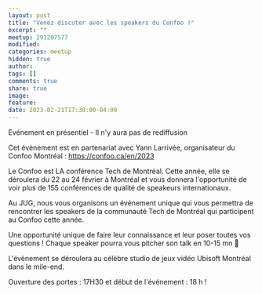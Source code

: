 ```yaml
---
layout: post
title: "Venez discuter avec les speakers du Confoo !"
excerpt: ""
meetup: 291207577
modified:
categories: meetup
hidden: true
author: 
tags: []
comments: true
share: true
image:
feature:
date: 2023-02-21T17:30:00-04:00
---
```


Evénement en présentiel - Il n'y aura pas de rediffusion

Cet évènement est en partenariat avec Yann Larrivée, organisateur du Confoo Montréal : https://confoo.ca/en/2023

Le Confoo est LA conférence Tech de Montréal. Cette année, elle se déroulera du 22 au 24 février à Montréal et vous donnera l'opportunité de voir plus de 155 conférences de qualité de speakeurs internationaux.

Au JUG, nous vous organisons un événement unique qui vous permettra de rencontrer les speakers de la communauté Tech de Montréal qui participent au Confoo cette année.

Une opportunité unique de faire leur connaissance et leur poser toutes vos questions !
Chaque speaker pourra vous pitcher son talk en 10-15 mn 🤗

L'évènement se déroulera au célèbre studio de jeux vidéo Ubisoft Montréal dans le mile-end.

Ouverture des portes : 17H30 et début de l'événement : 18 h !
